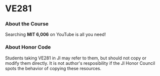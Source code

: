 # VE281
### About the Course
Searching **MIT 6,006** on YouTube is all you need!

### About Honor Code
Students taking VE281 in JI may refer to them, but should not copy or modify them directly. It is not author's resposibility if the JI Honor Council spots the behavior of copying these resources.
